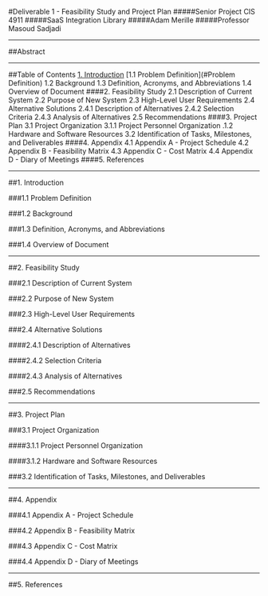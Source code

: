 #Deliverable 1 - Feasibility Study and Project Plan
#####Senior Project CIS 4911
#####SaaS Integration Library
#####Adam Merille
#####Professor Masoud Sadjadi


-------

##Abstract


-------

##Table of Contents
[1. Introduction](#Introduction)
  [1.1 Problem Definition](#Problem Definition)
  1.2 Background
  1.3 Definition, Acronyms, and Abbreviations
  1.4 Overview of Document
####2. Feasibility Study
  2.1 Description of Current System
  2.2 Purpose of New System
  2.3 High-Level User Requirements
  2.4 Alternative Solutions
    2.4.1 Description of Alternatives
    2.4.2 Selection Criteria
    2.4.3 Analysis of Alternatives
  2.5 Recommendations
####3. Project Plan
  3.1 Project Organization
    3.1.1 Project Personnel Organization
    .1.2 Hardware and Software Resources
  3.2 Identification of Tasks, Milestones, and Deliverables
####4. Appendix
  4.1 Appendix A - Project Schedule
  4.2 Appendix B - Feasibility Matrix
  4.3 Appendix C - Cost Matrix
  4.4 Appendix D - Diary of Meetings
####5. References


-------

##1. Introduction

###1.1 Problem Definition

###1.2 Background

###1.3 Definition, Acronyms, and Abbreviations

###1.4 Overview of Document


-------

##2. Feasibility Study

###2.1 Description of Current System

###2.2 Purpose of New System

###2.3 High-Level User Requirements

###2.4 Alternative Solutions

####2.4.1 Description of Alternatives

####2.4.2 Selection Criteria

####2.4.3 Analysis of Alternatives

###2.5 Recommendations


-------

##3. Project Plan

###3.1 Project Organization

####3.1.1 Project Personnel Organization

####3.1.2 Hardware and Software Resources

###3.2 Identification of Tasks, Milestones, and Deliverables


-------

##4. Appendix

###4.1 Appendix A - Project Schedule

###4.2 Appendix B - Feasibility Matrix

###4.3 Appendix C - Cost Matrix

###4.4 Appendix D - Diary of Meetings


-------

##5. References
